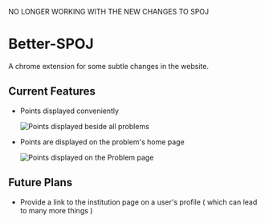 NO LONGER WORKING WITH THE NEW CHANGES TO SPOJ


Better-SPOJ
===========

A chrome extension for some subtle changes in the website.

Current Features
--------------------
* Points displayed conveniently

  ![Points displayed beside all problems](https://github.com/pulkitsharma07/Better-SPOJ/blob/master/ad_all.jpg "all classical problems")



* Points are displayed on the problem's home page

  ![Points displayed on the Problem page](https://github.com/pulkitsharma07/Better-SPOJ/blob/master/ad_prob.jpg "problem page")


Future Plans
------------
* Provide a link to the institution page on a user's profile  ( which can lead to many more things )

